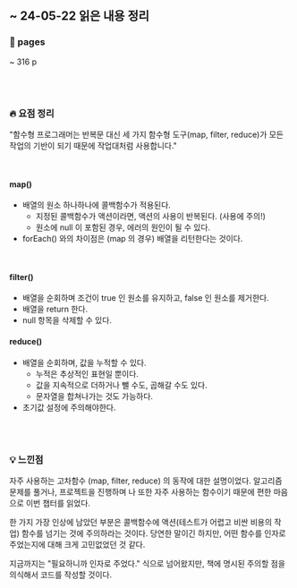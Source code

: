 ## ~ 24-05-22 읽은 내용 정리

### 📖 pages 
~ 316 p

<br/>
<br/>

### 🔥 요점 정리

"함수형 프로그래머는 반복문 대신 세 가지 함수형 도구(map, filter, reduce)가 모든 작업의 기반이 되기 때문에 작업대처럼 사용합니다."

<br/>

#### map()
- 배열의 원소 하나하나에 콜백함수가 적용된다.
  - 지정된 콜백함수가 액션이라면, 액션의 사용이 반복된다. (사용에 주의!)
  - 원소에 null 이 포함된 경우, 에러의 원인이 될 수 있다.
- forEach() 와의 차이점은 (map 의 경우) 배열을 리턴한다는 것이다.

<br/>

#### filter()
- 배열을 순회하며 조건이 true 인 원소를 유지하고, false 인 원소를 제거한다.
- 배열을 return 한다.
- null 항목을 삭제할 수 있다.

#### reduce()
- 배열을 순회하며, 값을 누적할 수 있다.
  - 누적은 추상적인 표현일 뿐이다.
  - 값을 지속적으로 더하거나 뺄 수도, 곱해갈 수도 있다.
  - 문자열을 합쳐나가는 것도 가능하다.
- 초기값 설정에 주의해야한다.  

<br/>
<br/>

### 💡 느낀점
자주 사용하는 고차함수 (map, filter, reduce) 의 동작에 대한 설명이었다.
알고리즘 문제를 풀거나, 프로젝트을 진행하며 나 또한 자주 사용하는 함수이기 때문에 편한 마음으로 이번 챕터를 읽었다.

한 가지 가장 인상에 남았던 부분은 콜백함수에 액션(테스트가 어렵고 비싼 비용의 작업) 함수를 넘기는 것에 주의하라는 것이다. 
당연한 말이긴 하지만, 어떤 함수를 인자로 주었는지에 대해 크게 고민없었던 것 같다. 

지금까지는 "필요하니까 인자로 주었다." 식으로 넘어왔지만, 책에 명시된 주의할 점을 의식해서 코드를 작성할 것이다.
